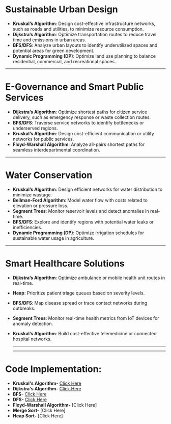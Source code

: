 # Sustainable Urban Design

- **Kruskal’s Algorithm**: Design cost-effective infrastructure networks, such as roads and utilities, to minimize resource consumption.
- **Dijkstra’s Algorithm**: Optimize transportation routes to reduce travel time and emissions in urban areas.
- **BFS/DFS**: Analyze urban layouts to identify underutilized spaces and potential areas for green development.
- **Dynamic Programming (DP)**: Optimize land use planning to balance residential, commercial, and recreational spaces.

---

# E-Governance and Smart Public Services

- **Dijkstra’s Algorithm**: Optimize shortest paths for citizen service delivery, such as emergency response or waste collection routes.
- **BFS/DFS**: Traverse service networks to identify bottlenecks or underserved regions.
- **Kruskal’s Algorithm**: Design cost-efficient communication or utility networks for public services.
- **Floyd-Warshall Algorithm**: Analyze all-pairs shortest paths for seamless interdepartmental coordination.

---

# Water Conservation

- **Kruskal’s Algorithm**: Design efficient networks for water distribution to minimize wastage.
- **Bellman-Ford Algorithm**: Model water flow with costs related to elevation or pressure loss.
- **Segment Trees**: Monitor reservoir levels and detect anomalies in real-time.
- **BFS/DFS**: Explore and identify regions with potential water leaks or inefficiencies.
- **Dynamic Programming (DP)**: Optimize irrigation schedules for sustainable water usage in agriculture.

---

# Smart Healthcare Solutions

- **Dijkstra’s Algorithm**: Optimize ambulance or mobile health unit routes in real-time.
- **Heap**: Prioritize patient triage queues based on severity levels.
- **BFS/DFS**: Map disease spread or trace contact networks during outbreaks.
- **Segment Trees**: Monitor real-time health metrics from IoT devices for anomaly detection.
- **Kruskal’s Algorithm**: Build cost-effective telemedicine or connected hospital networks.

  ---
  ---

 # Code Implementation:
- **Kruskal's Algorithm-** [Click Here](./Kruskal's.md)
- **Dijkstra's Algorithm-** [Click Here](./Dijkstra's.md)
- **BFS-** [Click Here](./BFS.md)
- **DFS-** [Click Here](https://github.com/ApekshaDambal/DAA_SmartCity_Aarohan/blob/main/DFS.md)
- **Floyd-Warshall Algorithm-** [Click Here]
- **Merge Sort-** [Click Here]
- **Heap Sort-** [Click Here]
